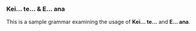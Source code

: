 ### Kei... te... & E... ana

This is a sample grammar examining the usage of **Kei... te...** and **E... ana**.

